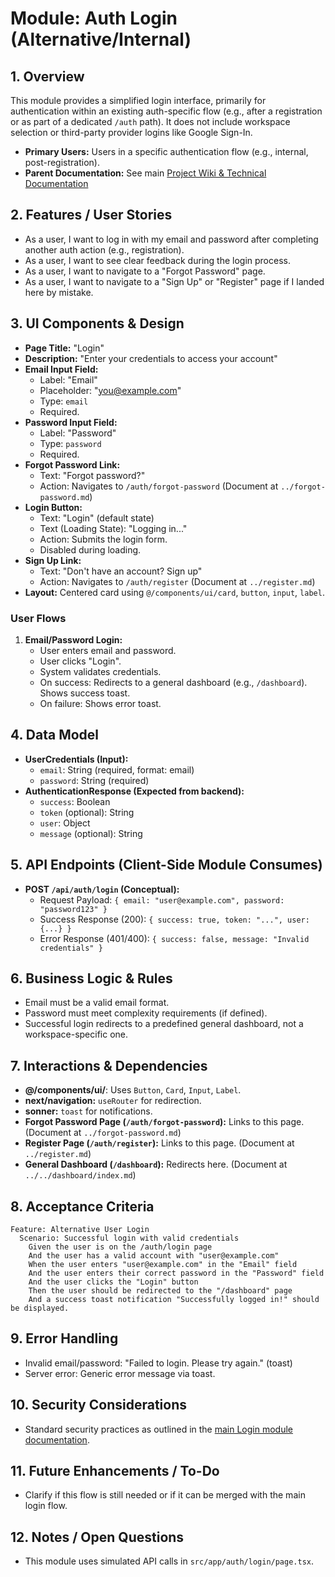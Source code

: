 # Module: Auth Login (Alternative/Internal)

## 1. Overview
This module provides a simplified login interface, primarily for authentication within an existing auth-specific flow (e.g., after a registration or as part of a dedicated `/auth` path). It does not include workspace selection or third-party provider logins like Google Sign-In.
- **Primary Users:** Users in a specific authentication flow (e.g., internal, post-registration).
- **Parent Documentation:** See main [Project Wiki & Technical Documentation](../../README.md)

## 2. Features / User Stories
- As a user, I want to log in with my email and password after completing another auth action (e.g., registration).
- As a user, I want to see clear feedback during the login process.
- As a user, I want to navigate to a "Forgot Password" page.
- As a user, I want to navigate to a "Sign Up" or "Register" page if I landed here by mistake.

## 3. UI Components & Design
- **Page Title:** "Login"
- **Description:** "Enter your credentials to access your account"
- **Email Input Field:**
    - Label: "Email"
    - Placeholder: "you@example.com"
    - Type: `email`
    - Required.
- **Password Input Field:**
    - Label: "Password"
    - Type: `password`
    - Required.
- **Forgot Password Link:**
    - Text: "Forgot password?"
    - Action: Navigates to `/auth/forgot-password` (Document at `../forgot-password.md`)
- **Login Button:**
    - Text: "Login" (default state)
    - Text (Loading State): "Logging in..."
    - Action: Submits the login form.
    - Disabled during loading.
- **Sign Up Link:**
    - Text: "Don't have an account? Sign up"
    - Action: Navigates to `/auth/register` (Document at `../register.md`)
- **Layout:** Centered card using `@/components/ui/card`, `button`, `input`, `label`.

### User Flows
1.  **Email/Password Login:**
    *   User enters email and password.
    *   User clicks "Login".
    *   System validates credentials.
    *   On success: Redirects to a general dashboard (e.g., `/dashboard`). Shows success toast.
    *   On failure: Shows error toast.

## 4. Data Model
- **UserCredentials (Input):**
    - `email`: String (required, format: email)
    - `password`: String (required)
- **AuthenticationResponse (Expected from backend):**
    - `success`: Boolean
    - `token` (optional): String
    - `user`: Object
    - `message` (optional): String

## 5. API Endpoints (Client-Side Module Consumes)
- **POST `/api/auth/login` (Conceptual):**
    - Request Payload: `{ email: "user@example.com", password: "password123" }`
    - Success Response (200): `{ success: true, token: "...", user: {...} }`
    - Error Response (401/400): `{ success: false, message: "Invalid credentials" }`

## 6. Business Logic & Rules
- Email must be a valid email format.
- Password must meet complexity requirements (if defined).
- Successful login redirects to a predefined general dashboard, not a workspace-specific one.

## 7. Interactions & Dependencies
- **@/components/ui/**: Uses `Button`, `Card`, `Input`, `Label`.
- **next/navigation:** `useRouter` for redirection.
- **sonner:** `toast` for notifications.
- **Forgot Password Page (`/auth/forgot-password`):** Links to this page. (Document at `../forgot-password.md`)
- **Register Page (`/auth/register`):** Links to this page. (Document at `../register.md`)
- **General Dashboard (`/dashboard`):** Redirects here. (Document at `../../dashboard/index.md`)

## 8. Acceptance Criteria
```gherkin
Feature: Alternative User Login
  Scenario: Successful login with valid credentials
    Given the user is on the /auth/login page
    And the user has a valid account with "user@example.com"
    When the user enters "user@example.com" in the "Email" field
    And the user enters their correct password in the "Password" field
    And the user clicks the "Login" button
    Then the user should be redirected to the "/dashboard" page
    And a success toast notification "Successfully logged in!" should be displayed.
```

## 9. Error Handling
- Invalid email/password: "Failed to login. Please try again." (toast)
- Server error: Generic error message via toast.

## 10. Security Considerations
- Standard security practices as outlined in the [main Login module documentation](../../login.md#10-security-considerations).

## 11. Future Enhancements / To-Do
- Clarify if this flow is still needed or if it can be merged with the main login flow.

## 12. Notes / Open Questions
- This module uses simulated API calls in `src/app/auth/login/page.tsx`. 
